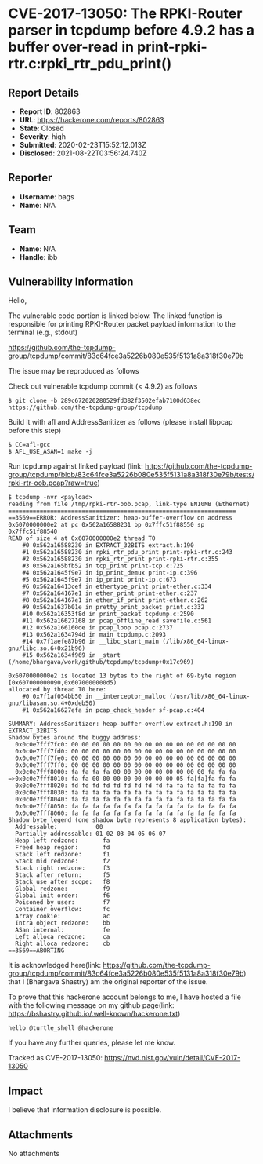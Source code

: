 # CVE-2017-13050: The RPKI-Router parser in tcpdump before 4.9.2 has a buffer over-read in print-rpki-rtr.c:rpki_rtr_pdu_print()

## Report Details
- **Report ID**: 802863
- **URL**: https://hackerone.com/reports/802863
- **State**: Closed
- **Severity**: high
- **Submitted**: 2020-02-23T15:52:12.013Z
- **Disclosed**: 2021-08-22T03:56:24.740Z

## Reporter
- **Username**: bags
- **Name**: N/A

## Team
- **Name**: N/A
- **Handle**: ibb

## Vulnerability Information
Hello,

The vulnerable code portion is linked below. The linked function is responsible for printing RPKI-Router packet payload information to the terminal (e.g., stdout)

https://github.com/the-tcpdump-group/tcpdump/commit/83c64fce3a5226b080e535f5131a8a318f30e79b

The issue may be reproduced as follows

Check out vulnerable tcpdump commit (< 4.9.2) as follows

```
$ git clone -b 289c672020280529fd382f3502efab7100d638ec https://github.com/the-tcpdump-group/tcpdump
```

Build it with afl and AddressSanitizer as follows (please install libpcap before this step)

```
$ CC=afl-gcc
$ AFL_USE_ASAN=1 make -j
```

Run tcpdump against linked payload (link: https://github.com/the-tcpdump-group/tcpdump/blob/83c64fce3a5226b080e535f5131a8a318f30e79b/tests/rpki-rtr-oob.pcap?raw=true)

```
$ tcpdump -nvr <payload>
reading from file /tmp/rpki-rtr-oob.pcap, link-type EN10MB (Ethernet)
=================================================================
==3569==ERROR: AddressSanitizer: heap-buffer-overflow on address 0x6070000000e2 at pc 0x562a16588231 bp 0x7ffc51f88550 sp 0x7ffc51f88540
READ of size 4 at 0x6070000000e2 thread T0
    #0 0x562a16588230 in EXTRACT_32BITS extract.h:190
    #1 0x562a16588230 in rpki_rtr_pdu_print print-rpki-rtr.c:243
    #2 0x562a16588230 in rpki_rtr_print print-rpki-rtr.c:355
    #3 0x562a165bfb52 in tcp_print print-tcp.c:725
    #4 0x562a1645f9e7 in ip_print_demux print-ip.c:396
    #5 0x562a1645f9e7 in ip_print print-ip.c:673
    #6 0x562a16413cef in ethertype_print print-ether.c:334
    #7 0x562a164167e1 in ether_print print-ether.c:237
    #8 0x562a164167e1 in ether_if_print print-ether.c:262
    #9 0x562a1637b01e in pretty_print_packet print.c:332
    #10 0x562a16353f8d in print_packet tcpdump.c:2590
    #11 0x562a16627168 in pcap_offline_read savefile.c:561
    #12 0x562a166160de in pcap_loop pcap.c:2737
    #13 0x562a1634794d in main tcpdump.c:2093
    #14 0x7f1aefe87b96 in __libc_start_main (/lib/x86_64-linux-gnu/libc.so.6+0x21b96)
    #15 0x562a1634f969 in _start (/home/bhargava/work/github/tcpdump/tcpdump+0x17c969)

0x6070000000e2 is located 13 bytes to the right of 69-byte region [0x607000000090,0x6070000000d5)
allocated by thread T0 here:
    #0 0x7f1af054bb50 in __interceptor_malloc (/usr/lib/x86_64-linux-gnu/libasan.so.4+0xdeb50)
    #1 0x562a16627efa in pcap_check_header sf-pcap.c:404

SUMMARY: AddressSanitizer: heap-buffer-overflow extract.h:190 in EXTRACT_32BITS
Shadow bytes around the buggy address:
  0x0c0e7fff7fc0: 00 00 00 00 00 00 00 00 00 00 00 00 00 00 00 00
  0x0c0e7fff7fd0: 00 00 00 00 00 00 00 00 00 00 00 00 00 00 00 00
  0x0c0e7fff7fe0: 00 00 00 00 00 00 00 00 00 00 00 00 00 00 00 00
  0x0c0e7fff7ff0: 00 00 00 00 00 00 00 00 00 00 00 00 00 00 00 00
  0x0c0e7fff8000: fa fa fa fa 00 00 00 00 00 00 00 00 00 fa fa fa
=>0x0c0e7fff8010: fa fa 00 00 00 00 00 00 00 00 05 fa[fa]fa fa fa
  0x0c0e7fff8020: fd fd fd fd fd fd fd fd fd fa fa fa fa fa fa fa
  0x0c0e7fff8030: fa fa fa fa fa fa fa fa fa fa fa fa fa fa fa fa
  0x0c0e7fff8040: fa fa fa fa fa fa fa fa fa fa fa fa fa fa fa fa
  0x0c0e7fff8050: fa fa fa fa fa fa fa fa fa fa fa fa fa fa fa fa
  0x0c0e7fff8060: fa fa fa fa fa fa fa fa fa fa fa fa fa fa fa fa
Shadow byte legend (one shadow byte represents 8 application bytes):
  Addressable:           00
  Partially addressable: 01 02 03 04 05 06 07 
  Heap left redzone:       fa
  Freed heap region:       fd
  Stack left redzone:      f1
  Stack mid redzone:       f2
  Stack right redzone:     f3
  Stack after return:      f5
  Stack use after scope:   f8
  Global redzone:          f9
  Global init order:       f6
  Poisoned by user:        f7
  Container overflow:      fc
  Array cookie:            ac
  Intra object redzone:    bb
  ASan internal:           fe
  Left alloca redzone:     ca
  Right alloca redzone:    cb
==3569==ABORTING
```

It is acknowledged here(link: https://github.com/the-tcpdump-group/tcpdump/commit/83c64fce3a5226b080e535f5131a8a318f30e79b) that I (Bhargava Shastry) am the original reporter of the issue.

To prove that this hackerone account belongs to me, I have hosted a file with the following message on my github page(link: https://bshastry.github.io/.well-known/hackerone.txt)

```
hello @turtle_shell @hackerone
```

If you have any further queries, please let me know.

Tracked as CVE-2017-13050: https://nvd.nist.gov/vuln/detail/CVE-2017-13050

## Impact

I believe that information disclosure is possible.

## Attachments
No attachments
